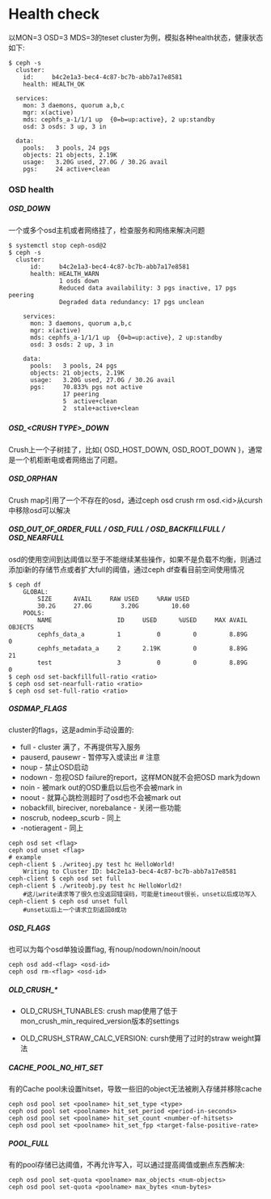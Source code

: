 # Health check

以MON=3 OSD=3 MDS=3的teset cluster为例，模拟各种health状态，健康状态如下:

```
$ ceph -s
  cluster:
    id:     b4c2e1a3-bec4-4c87-bc7b-abb7a17e8581
    health: HEALTH_OK

  services:
    mon: 3 daemons, quorum a,b,c
    mgr: x(active)
    mds: cephfs_a-1/1/1 up  {0=b=up:active}, 2 up:standby
    osd: 3 osds: 3 up, 3 in

  data:
    pools:   3 pools, 24 pgs
    objects: 21 objects, 2.19K
    usage:   3.20G used, 27.0G / 30.2G avail
    pgs:     24 active+clean
```

### OSD health

##### OSD\_DOWN

一个或多个osd主机或者网络挂了，检查服务和网络来解决问题

```
$ systemctl stop ceph-osd@2
$ ceph -s
  cluster:
      id:     b4c2e1a3-bec4-4c87-bc7b-abb7a17e8581
      health: HEALTH_WARN
              1 osds down
              Reduced data availability: 3 pgs inactive, 17 pgs peering
              Degraded data redundancy: 17 pgs unclean

    services:
      mon: 3 daemons, quorum a,b,c
      mgr: x(active)
      mds: cephfs_a-1/1/1 up  {0=b=up:active}, 2 up:standby
      osd: 3 osds: 2 up, 3 in

    data:
      pools:   3 pools, 24 pgs
      objects: 21 objects, 2.19K
      usage:   3.20G used, 27.0G / 30.2G avail
      pgs:     70.833% pgs not active
               17 peering
               5  active+clean
               2  stale+active+clean
```

##### 

##### OSD\_&lt;CRUSH TYPE&gt;\_DOWN

Crush上一个子树挂了，比如{ OSD\_HOST\_DOWN, OSD\_ROOT\_DOWN }，通常是一个机柜断电或者网络出了问题。

##### OSD\_ORPHAN

Crush map引用了一个不存在的osd，通过ceph osd crush rm osd.&lt;id&gt;从cursh中移除osd可以解决

##### OSD\_OUT\_OF\_ORDER\_FULL / OSD\_FULL / OSD\_BACKFILLFULL / OSD\_NEARFULL

osd的使用空间到达阈值以至于不能继续某些操作，如果不是负载不均衡，则通过添加i新的存储节点或者扩大full的阈值，通过ceph df查看目前空间使用情况

```
$ ceph df
    GLOBAL:
        SIZE      AVAIL     RAW USED     %RAW USED 
        30.2G     27.0G        3.20G         10.60 
    POOLS:
        NAME                  ID     USED      %USED     MAX AVAIL     OBJECTS 
        cephfs_data_a         1          0         0         8.89G           0 
        cephfs_metadata_a     2      2.19K         0         8.89G          21 
        test                  3          0         0         8.89G           0 
$ ceph osd set-backfillfull-ratio <ratio>
$ ceph osd set-nearfull-ratio <ratio>
$ ceph osd set-full-ratio <ratio>
```

##### OSDMAP\_FLAGS

cluster的flags，这是admin手动设置的:

* full - cluster 满了，不再提供写入服务
* pauserd, pausewr - 暂停写入或读出 \# 注意
* noup - 禁止OSD启动
* nodown - 忽视OSD failure的report，这样MON就不会把OSD mark为down
* noin - 被mark out的OSD重启以后也不会被mark in
* noout - 就算心跳检测超时了osd也不会被mark out
* nobackfill, bireciver, norebalance - 关闭一些功能
* noscrub, nodeep\_scurb - 同上
* -notieragent - 同上

```
ceph osd set <flag>
ceph osd unset <flag>
# example
ceph-client $ ./writeoj.py test hc HelloWorld!
    Writing to Cluster ID: b4c2e1a3-bec4-4c87-bc7b-abb7a17e8581
ceph-client $ ceph osd set full
ceph-client $ ./writeobj.py test hc HelloWorld2!
    #这儿write请求等了很久也没返回错误码，可能是timeout很长，unset以后成功写入
ceph-client $ ceph osd unset full
    #unset以后上一个请求立刻返回0成功
```

##### OSD\_FLAGS

也可以为每个osd单独设置flag, 有noup/nodown/noin/noout

```
ceph osd add-<flag> <osd-id>
ceph osd rm-<flag> <osd-id>
```

##### OLD\_CRUSH\_\*

* OLD\_CRUSH\_TUNABLES: crush map使用了低于mon\_crush\_min\_required\_version版本的settings

* OLD\_CRUSH\_STRAW\_CALC\_VERSION: cursh使用了过时的straw weight算法

##### CACHE\_POOL\_NO\_HIT\_SET

有的Cache pool未设置hitset，导致一些旧的object无法被刷入存储并移除cache

```
ceph osd pool set <poolname> hit_set_type <type>
ceph osd pool set <poolname> hit_set_period <period-in-seconds>
ceph osd pool set <poolname> hit_set_count <number-of-hitsets>
ceph osd pool set <poolname> hit_set_fpp <target-false-positive-rate>
```

##### POOL\_FULL

有的pool存储已达阈值，不再允许写入，可以通过提高阈值或删点东西解决:

```
ceph osd pool set-quota <poolname> max_objects <num-objects>
ceph osd pool set-quota <poolname> max_bytes <num-bytes>
```



